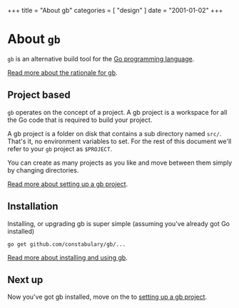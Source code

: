 +++
title = "About gb"
categories = [ "design" ]
date = "2001-01-02"
+++
# About `gb`

`gb` is an alternative build tool for the [Go programming language](https://golang.org).

[Read more about the rationale for gb](/rationale).

## Project based

`gb` operates on the concept of a project. A gb project is a workspace for all the Go code that is required to build your project. 

A gb project is a folder on disk that contains a sub directory named <code>src/</code>. That's it, no environment variables to set. For the rest of this document we'll refer to your <code>gb</code> project as <code>$PROJECT</code>.

You can create as many projects as you like and move between them simply by changing directories.

[Read more about setting up a gb project](/docs/project).

## Installation

Installing, or upgrading gb is super simple (assuming you've already got Go installed)

    go get github.com/constabulary/gb/...

[Read more about installing and using gb](/docs/install).

## Next up

Now you've got gb installed, move on the to [setting up a gb project](/docs/project).
